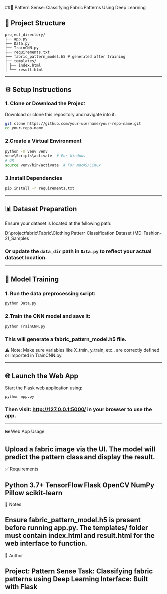 ##🧵 Pattern Sense: Classifying Fabric Patterns Using Deep Learning

## 📁 Project Structure

```plaintext
project_directory/
├── app.py
├── Data.py
├── TrainCNN.py
├── requirements.txt
├── fabric_pattern_model.h5 # generated after training
├── templates/
│ ├── index.html
│ └── result.html
```


---

## ⚙️ Setup Instructions

### 1. Clone or Download the Project

Download or clone this repository and navigate into it:

```bash
git clone https://github.com/your-username/your-repo-name.git
cd your-repo-name
```

### 2.Create a Virtual Environment

```bash
python -m venv venv
venv\Scripts\activate  # For Windows
# OR
source venv/bin/activate  # For macOS/Linux
```

### 3.Install Dependencies

```bash
pip install -r requirements.txt
```
---

## 📊 Dataset Preparation

Ensure your dataset is located at the following path:

D:\projectfabric\Fabric\Clothing Pattern Classification Dataset (MD-Fashion-2)_Samples


### Or update the `data_dir` path in `Data.py` to reflect your actual dataset location.

---

## 🧠 Model Training

### 1. Run the data preprocessing script:

```bash
python Data.py
```

### 2.Train the CNN model and save it:
```bash
python TrainCNN.py
```
### This will generate a fabric_pattern_model.h5 file.

⚠️ Note: Make sure variables like X_train, y_train, etc., are correctly defined or imported in TrainCNN.py.


---

## 🌐 Launch the Web App

Start the Flask web application using:

```bash
python app.py
```
### Then visit: http://127.0.0.1:5000/ in your browser to use the app.
---
🖼️ Web App Usage

Upload a fabric image via the UI.
The model will predict the pattern class and display the result.
---
✅ Requirements

Python 3.7+
TensorFlow
Flask
OpenCV
NumPy
Pillow
scikit-learn
---
📌 Notes

Ensure fabric_pattern_model.h5 is present before running app.py.
The templates/ folder must contain index.html and result.html for the web interface to function.
---
🧵 Author

Project: Pattern Sense
Task: Classifying fabric patterns using Deep Learning
Interface: Built with Flask
---
